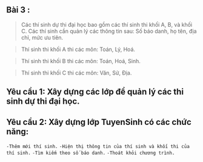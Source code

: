 ## Bài 3 : 
>Các thí sinh dự thi đại học bao gồm các thí sinh thi khối A, B, và khối C. Các thí sinh cần quản lý các thông tin sau: Số báo danh, họ tên, địa chỉ, mức ưu tiên.

>Thí sinh thi khối A thi các môn: Toán, Lý, Hoá.

>Thí sinh thi khối B thi các môn: Toán, Hoá, Sinh.

>Thí sinh thi khối C thi các môn: Văn, Sử, Địa.

## Yêu cầu 1: Xây dựng các lớp để quản lý các thi sinh dự thi đại học.

## Yêu cầu 2: Xây dựng lớp TuyenSinh có các chức năng:

`-Thêm mới thí sinh.`
`-Hiện thị thông tin của thí sinh và khối thi của thí sinh.`
`-Tìm kiếm theo số báo danh.`
`-Thoát khỏi chương trình.`